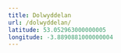```yaml
---
title: Dolwyddelan
url: /dolwyddelan/
latitude: 53.052963000000005
longitude: -3.8890881000000004
---
```

